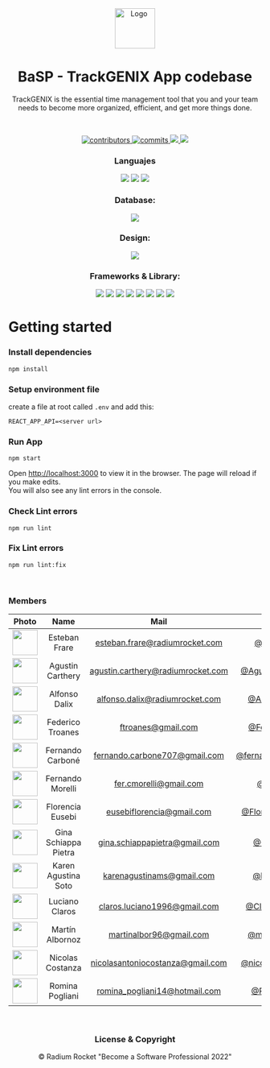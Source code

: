 <div align=center>
<img src="https://radiumrocket.com/static/rocket-logo-883f208f5b6a41d21540cfecae22fa07.png" alt="Logo" width="80" height="80">


# BaSP - TrackGENIX App codebase

<p>TrackGENIX is the essential time management tool that you and your team needs to become more organized, efficient, and get more things done.</p>
<br>
<p>
  <a href="https://github.com/BaSP-m2022/alfonso-trackgenix-app/graphs/contributors">
    <img src="https://img.shields.io/badge/Contributors-11-red" alt="contributors" />
  </a>
  <a href="https://github.com/BaSP-m2022/alfonso-trackgenix-app/commits/master">
    <img src="https://img.shields.io/badge/Commits-437-brightgreen" alt="commits" />
  </a>
  <a href="https://github.com/BaSP-m2022/alfonso-trackgenix-app/network/members" alt="forks">
    <img src="https://img.shields.io/badge/Forks-0-blue">
  </a>
  <a href="https://github.com/BaSP-m2022/alfonso-trackgenix-app/issues" alt="issues">
    <img src="https://img.shields.io/badge/Issues-0-green">
  </a>
</p>
</div>

<div align="center">
<p>
<h3>Languajes</h3>
    <img src="https://img.shields.io/badge/HTML5-E34F26?style=for-the-badge&logo=html5&logoColor=white">
    <img src="https://img.shields.io/badge/CSS3-1572B6?style=for-the-badge&logo=css3&logoColor=white">
    <img src="https://img.shields.io/badge/JavaScript-323330?style=for-the-badge&logo=javascript&logoColor=F7DF1E">
    <h3>Database:</h3> <img src="https://img.shields.io/badge/MongoDB-4EA94B?style=for-the-badge&logo=mongodb&logoColor=white">
    <h3>Design:</h3>
    <img src="https://img.shields.io/badge/Figma-F24E1E?style=for-the-badge&logo=figma&logoColor=white">
    <h3>Frameworks & Library:</h3>
    <img src="https://img.shields.io/badge/Express.js-000000?style=for-the-badge&logo=express&logoColor=white">
    <img src="https://img.shields.io/badge/firebase-ffca28?style=for-the-badge&logo=firebase&logoColor=black">
    <img src="https://img.shields.io/badge/Jest-C21325?style=for-the-badge&logo=jest&logoColor=white">
    <img src="https://img.shields.io/badge/Material%20UI-007FFF?style=for-the-badge&logo=mui&logoColor=white">
    <img src="https://img.shields.io/badge/Node.js-339933?style=for-the-badge&logo=nodedotjs&logoColor=white">
    <img src="https://img.shields.io/badge/React-20232A?style=for-the-badge&logo=react&logoColor=61DAFB">
    <img src="https://img.shields.io/badge/Redux-593D88?style=for-the-badge&logo=redux&logoColor=white">
    <img src="https://img.shields.io/badge/npm-CB3837?style=for-the-badge&logo=npm&logoColor=white">
</p>
</div>

<h1>Getting started</h1>

### Install dependencies

    npm install

### Setup environment file
create a file at root called `.env` and add this:

    REACT_APP_API=<server url>

### Run App
    npm start

Open [http://localhost:3000](http://localhost:3000) to view it in the browser.
The page will reload if you make edits.\
You will also see any lint errors in the console.


### Check Lint errors
    npm run lint

### Fix Lint errors
    npm run lint:fix

<br>

### Members


|Photo | Name  | Mail | Github | Role
| :-----: | :-----: | :-----: | :-----: | :-----: |
<img src="https://avatars.githubusercontent.com/u/20587232?v=4" height="50" width="50">| Esteban Frare | esteban.frare@radiumrocket.com | [@estefrare](https://github.com/estefrare) | Course director
<img src="https://avatars.githubusercontent.com/u/80485434?v=4" height="50" width="50">| Agustin Carthery | agustin.carthery@radiumrocket.com | [@AgustinCarthery ](https://github.com/AgustinCarthery) | QA Tutor
<img src="https://avatars.githubusercontent.com/u/103214366?v=4" height="50" width="50">| Alfonso Dalix | alfonso.dalix@radiumrocket.com | [@AlfonsoDalix](https://github.com/AlfonsoDalix) | Dev Tutor
<img src="https://avatars.githubusercontent.com/u/93624702?v=4" height="50" width="50">| Federico Troanes | ftroanes@gmail.com | [@FefeTroanes](https://github.com/FefeTroanes) | Dev padawan
<img src="https://avatars.githubusercontent.com/u/97858763?v=4" height="50" width="50">| Fernando Carboné | fernando.carbone707@gmail.com | [@fernandocarbone1](https://github.com/fernandocarbone1) | Dev
<img src="https://avatars.githubusercontent.com/u/86432978?v=4" height="50" width="50">| Fernando Morelli | fer.cmorelli@gmail.com | [@ilcosme](https://github.com/ilcosme) | Dev
<img src="https://avatars.githubusercontent.com/u/80362960?v=4" height="50" width="50">| Florencia Eusebi | eusebiflorencia@gmail.com | [@FlorenciaEusebi](https://github.com/FlorenciaEusebi) | QA
<img src="https://avatars.githubusercontent.com/u/91096766?v=4" height="50" width="50">| Gina Schiappa Pietra | gina.schiappapietra@gmail.com | [@GinaSchP](https://github.com/GinaSchP) | Dev
<img src="https://avatars.githubusercontent.com/u/101274200?v=4" height="50" width="50">| Karen Agustina Soto | karenagustinams@gmail.com | [@karu-ams](https://github.com/karu-ams) | QA
<img src="https://avatars.githubusercontent.com/u/101283904?v=4" height="50" width="50">| Luciano Claros | claros.luciano1996@gmail.com | [@Clarosluciano](https://github.com/Clarosluciano) | QA
<img src="https://avatars.githubusercontent.com/u/65975219?v=4" height="50" width="50">| Martín Albornoz | martinalbor96@gmail.com | [@martinalbrnz](https://github.com/martinalbrnz) | Dev
<img src="https://avatars.githubusercontent.com/u/97314443?v=4" height="50" width="50">| Nicolas Costanza | nicolasantoniocostanza@gmail.com | [@nicolascostanza](https://github.com/nicolascostanza) | Dev
<img src="https://avatars.githubusercontent.com/u/55041575?v=4" height="50" width="50">| Romina Pogliani | romina_pogliani14@hotmail.com | [@RominaRIP](https://github.com/RominaRIP) | QA




<br>

<div align="center">

### License & Copyright

© Radium Rocket "Become a Software Professional 2022"
</div>